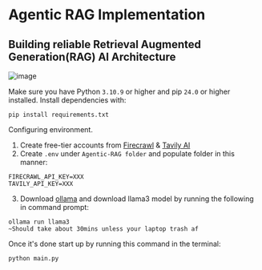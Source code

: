 # Agentic RAG Implementation

## Building reliable Retrieval Augmented Generation(RAG) AI Architecture
![image](https://github.com/S3annnyyy/HEAP-AI-Workshop/assets/67400060/0d500237-f8a7-45dd-a04c-5390c5b1b795)

Make sure you have Python `3.10.9` or higher and pip `24.0` or higher installed. Install dependencies with:
```
pip install requirements.txt
```
Configuring environment.
1. Create free-tier accounts from [Firecrawl](https://www.firecrawl.dev/) &  [Tavily AI](https://tavily.com/)
2. Create `.env` under `Agentic-RAG folder` and populate folder in this manner:
```
FIRECRAWL_API_KEY=XXX
TAVILY_API_KEY=XXX
```
3. Download [ollama](https://www.ollama.com/) and download llama3 model by running the following in command prompt:
```
ollama run llama3
~Should take about 30mins unless your laptop trash af 
```  
Once it's done start up by running this command in the terminal:
```
python main.py
```
